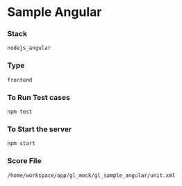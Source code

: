 # Sample Angular

### Stack
    nodejs_angular

### Type
    frontend

### To Run Test cases
    npm test
    
### To Start the server 
    npm start

### Score File
    /home/workspace/app/gl_mock/gl_sample_angular/unit.xml

